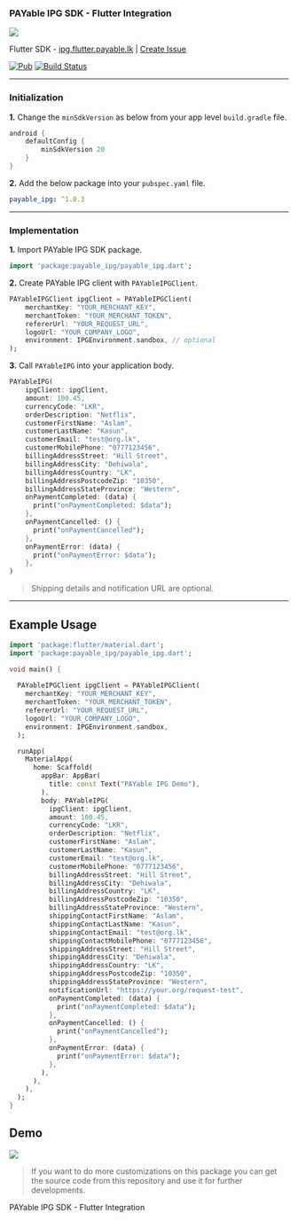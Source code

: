 ### PAYable IPG SDK - Flutter Integration

![](https://i.imgur.com/ERpCDa7.png)

Flutter SDK - [ipg.flutter.payable.lk](https://ipg.flutter.payable.lk) | [Create Issue](https://github.com/payable/flutter-ipg/issues/new)

[![Pub](https://img.shields.io/pub/v/payable_ipg.svg)](https://pub.dartlang.org/packages/payable_ipg)
[![Build Status](https://travis-ci.com/payable/flutter-ipg.svg?branch=master)](https://travis-ci.com/payable/flutter-ipg)

<hr>

### Initialization

<b>1.</b> Change the `minSdkVersion` as below from your app level `build.gradle` file.

```gradle
android {
    defaultConfig {
        minSdkVersion 20
    }
}
```

<b>2.</b> Add the below package into your `pubspec.yaml` file.

```yaml
payable_ipg: ^1.0.3
```

<hr>

### Implementation

<b>1.</b> Import PAYable IPG SDK package.

```dart
import 'package:payable_ipg/payable_ipg.dart';
```

<b>2.</b> Create PAYable IPG client with `PAYableIPGClient`.

```dart 
PAYableIPGClient ipgClient = PAYableIPGClient(
    merchantKey: "YOUR_MERCHANT_KEY",
    merchantToken: "YOUR_MERCHANT_TOKEN",
    refererUrl: "YOUR_REQUEST_URL",
    logoUrl: "YOUR_COMPANY_LOGO",
    environment: IPGEnvironment.sandbox, // optional
);
```

<b>3.</b> Call `PAYableIPG` into your application body.

```dart
PAYableIPG(
    ipgClient: ipgClient,
    amount: 100.45,
    currencyCode: "LKR",
    orderDescription: "Netflix",
    customerFirstName: "Aslam",
    customerLastName: "Kasun",
    customerEmail: "test@org.lk",
    customerMobilePhone: "0777123456",
    billingAddressStreet: "Hill Street",
    billingAddressCity: "Dehiwala",
    billingAddressCountry: "LK",
    billingAddressPostcodeZip: "10350",
    billingAddressStateProvince: "Western",
    onPaymentCompleted: (data) {
      print("onPaymentCompleted: $data");
    },
    onPaymentCancelled: () {
      print("onPaymentCancelled");
    },
    onPaymentError: (data) {
      print("onPaymentError: $data");
    },
)
```

> Shipping details and notification URL are optional.

<hr/>

## Example Usage

```dart
import 'package:flutter/material.dart';
import 'package:payable_ipg/payable_ipg.dart';

void main() {
  
  PAYableIPGClient ipgClient = PAYableIPGClient(
    merchantKey: "YOUR_MERCHANT_KEY",
    merchantToken: "YOUR_MERCHANT_TOKEN",
    refererUrl: "YOUR_REQUEST_URL",
    logoUrl: "YOUR_COMPANY_LOGO",
    environment: IPGEnvironment.sandbox,
  );

  runApp(
    MaterialApp(
      home: Scaffold(
        appBar: AppBar(
          title: const Text("PAYable IPG Demo"),
        ),
        body: PAYableIPG(
          ipgClient: ipgClient,
          amount: 100.45,
          currencyCode: "LKR",
          orderDescription: "Netflix",
          customerFirstName: "Aslam",
          customerLastName: "Kasun",
          customerEmail: "test@org.lk",
          customerMobilePhone: "0777123456",
          billingAddressStreet: "Hill Street",
          billingAddressCity: "Dehiwala",
          billingAddressCountry: "LK",
          billingAddressPostcodeZip: "10350",
          billingAddressStateProvince: "Western",
          shippingContactFirstName: "Aslam",
          shippingContactLastName: "Kasun",
          shippingContactEmail: "test@org.lk",
          shippingContactMobilePhone: "0777123456",
          shippingAddressStreet: "Hill Street",
          shippingAddressCity: "Dehiwala",
          shippingAddressCountry: "LK",
          shippingAddressPostcodeZip: "10350",
          shippingAddressStateProvince: "Western",
          notificationUrl: "https://your.org/request-test",
          onPaymentCompleted: (data) {
            print("onPaymentCompleted: $data");
          },
          onPaymentCancelled: () {
            print("onPaymentCancelled");
          },
          onPaymentError: (data) {
            print("onPaymentError: $data");
          },
        ),
      ),
    ),
  );
}
```

## Demo

![](https://raw.githubusercontent.com/payable/flutter-ipg/master/screen.gif)

> If you want to do more customizations on this package you can get the source code from this repository and use it for further developments.

PAYable IPG SDK - Flutter Integration